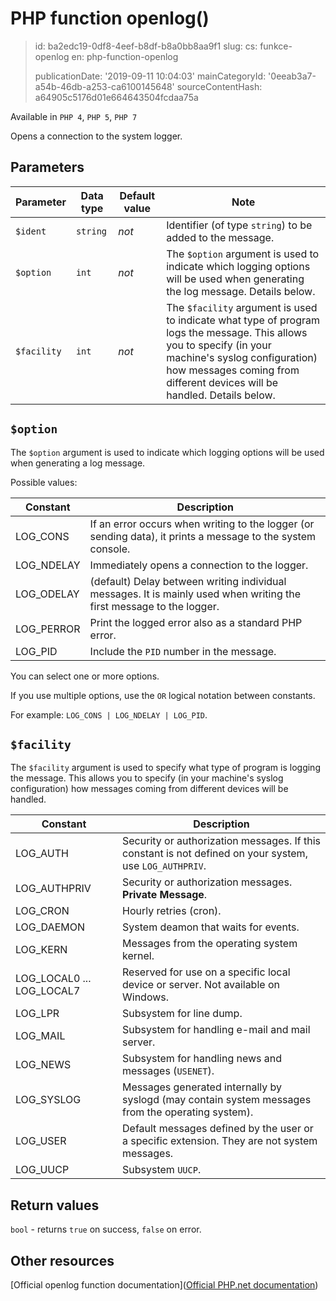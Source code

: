 PHP function openlog()
======================

> id: ba2edc19-0df8-4eef-b8df-b8a0bb8aa9f1
> slug:
> 	cs: funkce-openlog
> 	en: php-function-openlog
> 
> publicationDate: '2019-09-11 10:04:03'
> mainCategoryId: '0eeab3a7-a54b-46db-a253-ca6100145648'
> sourceContentHash: a64905c5176d01e664643504fcdaa75a

Available in `PHP 4`, `PHP 5`, `PHP 7`

Opens a connection to the system logger.

Parameters
---------

| Parameter | Data type | Default value | Note |
|-----|-----|-----|-----|
| `$ident` | `string` | *not* | Identifier (of type `string`) to be added to the message. |
| `$option` | `int` | *not* | The `$option` argument is used to indicate which logging options will be used when generating the log message. Details below. |
| `$facility` | `int` | *not* | The `$facility` argument is used to indicate what type of program logs the message. This allows you to specify (in your machine's syslog configuration) how messages coming from different devices will be handled. Details below.

`$option`
---------

The `$option` argument is used to indicate which logging options will be used when generating a log message.

Possible values:

| Constant | Description |
|-------------|-------|
| LOG_CONS | If an error occurs when writing to the logger (or sending data), it prints a message to the system console.
| LOG_NDELAY | Immediately opens a connection to the logger.
| LOG_ODELAY | (default) Delay between writing individual messages. It is mainly used when writing the first message to the logger.
| LOG_PERROR | Print the logged error also as a standard PHP error.
| LOG_PID | Include the `PID` number in the message.

You can select one or more options.

If you use multiple options, use the `OR` logical notation between constants.

For example: `LOG_CONS | LOG_NDELAY | LOG_PID`.

`$facility`
-----------

The `$facility` argument is used to specify what type of program is logging the message. This allows you to specify (in your machine's syslog configuration) how messages coming from different devices will be handled.

| Constant | Description |
|--------------|-------|
| LOG_AUTH | Security or authorization messages. If this constant is not defined on your system, use `LOG_AUTHPRIV`.
| LOG_AUTHPRIV | Security or authorization messages. **Private Message**.
| LOG_CRON | Hourly retries (cron).
| LOG_DAEMON | System deamon that waits for events.
| LOG_KERN | Messages from the operating system kernel.
| LOG_LOCAL0 ... LOG_LOCAL7 | Reserved for use on a specific local device or server. Not available on Windows.
| LOG_LPR | Subsystem for line dump.
| LOG_MAIL | Subsystem for handling e-mail and mail server.
| LOG_NEWS | Subsystem for handling news and messages (`USENET`).
| LOG_SYSLOG | Messages generated internally by syslogd (may contain system messages from the operating system).
| LOG_USER | Default messages defined by the user or a specific extension. They are not system messages.
| LOG_UUCP | Subsystem `UUCP`.

Return values
-----------------

`bool` - returns `true` on success, `false` on error.

Other resources
------------

[Official openlog function documentation]([Official PHP.net documentation](https://www.php.net/manual/en/function.openlog.php))
